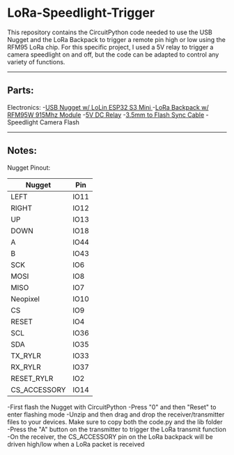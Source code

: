 

# LoRa-Speedlight-Trigger

This repository contains the CircuitPython code needed to use the USB Nugget and the LoRa Backpack to trigger a remote pin high or low using the RFM95 LoRa chip. For this specific project, I used a 5V relay to trigger a camera speedlight on and off, but the code can be adapted to control any variety of functions.

---
## Parts:

Electronics:
	-[USB Nugget w/ LoLin ESP32 S3 Mini ](https://retia.io/products/bluetooth-nugget-esp32s3)
	-[LoRa Backpack w/ RFM95W 915Mhz Module](https://retia.io/products/lora-breakout-for-usb-bluetooth-nugget)
	-[5V DC Relay](https://a.co/d/1T0jNxT)
	-[3.5mm to Flash Sync Cable](https://a.co/d/95ebfrs)
	-Speedlight Camera Flash

---
## Notes:

Nugget Pinout:

| Nugget       | Pin  |
| ------------ | ---- |
| LEFT         | IO11 |
| RIGHT        | IO12 |
| UP           | IO13 |
| DOWN         | IO18 |
| A            | IO44 |
| B            | IO43 |
| SCK          | IO6  |
| MOSI         | IO8  |
| MISO         | IO7  |
| Neopixel     | IO10 |
| CS           | IO9  |
| RESET        | IO4  |
| SCL          | IO36 |
| SDA          | IO35 |
| TX_RYLR      | IO33 |
| RX_RYLR      | IO37 |
| RESET_RYLR   | IO2  |
| CS_ACCESSORY | IO14 |


-First flash the Nugget with CircuitPython
-Press "0" and then "Reset" to enter flashing mode
-Unzip and then drag and drop the receiver/transmitter files to your devices. Make sure to copy both the code.py and the lib folder
-Press the "A" button on the transmitter to trigger the LoRa transmit function
-On the receiver, the CS_ACCESSORY pin on the LoRa backpack will be driven high/low when a LoRa packet is received
